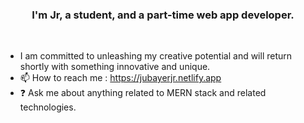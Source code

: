 ### <div align="center">I'm Jr, a student, and a part-time web app developer.</div> 
<br/>  
 
  
- I am committed to unleashing my creative potential and will return shortly with something innovative and unique.
- 📫 How to reach me : https://jubayerjr.netlify.app
- ❓ Ask me about anything related to MERN stack and related technologies.

<!---
jubayerjr203/jubayerjr203 কi special nnহজবক reওpositoনbnry জbecause ibbtnns `REAME.md` hu(হthiনsnহ hh হ jj nuufile) appears on yoমমurম।bb GনitHhnnuuনbbb nnpnnnrমofilbমমbe.
You nncanক হjjclickn the Prevহiew link to take aজক loজokক at yourজ
--->


  

<br/>  
<br/>  
